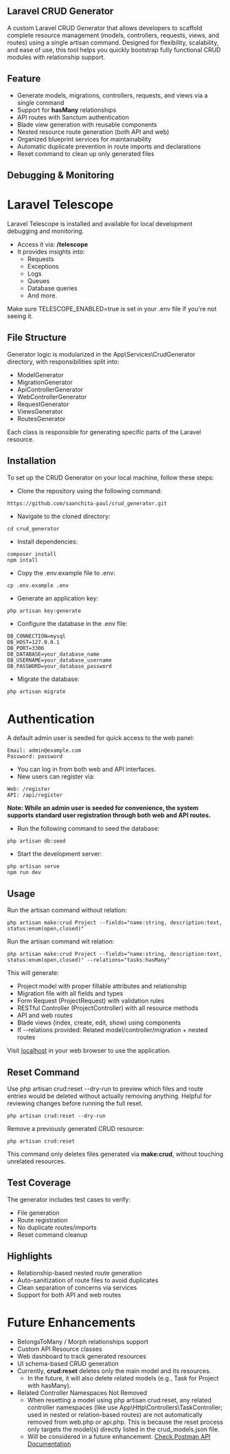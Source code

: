 ## Laravel CRUD Generator
A custom Laravel CRUD Generator that allows developers to scaffold complete resource management (models, controllers, requests, views, and routes) using a single artisan command. Designed for flexibility, scalability, and ease of use, this tool helps you quickly bootstrap fully functional CRUD modules with relationship support.


## Feature

- Generate models, migrations, controllers, requests, and views via a single command
- Support for **hasMany** relationships
- API routes with Sanctum authentication
- Blade view generation with reusable components
- Nested resource route generation (both API and web)
- Organized blueprint services for maintainability
- Automatic duplicate prevention in route imports and declarations
- Reset command to clean up only generated files

## Debugging & Monitoring
# Laravel Telescope
Laravel Telescope is installed and available for local development debugging and monitoring.

- Access it via: **/telescope**
- It provides insights into:
  - Requests
  - Exceptions
  - Logs
  - Queues
  - Database queries
  - And more.

Make sure TELESCOPE_ENABLED=true is set in your .env file if you're not seeing it.


## File Structure

Generator logic is modularized in the App\Services\CrudGenerator directory, with responsibilities split into:

- ModelGenerator
- MigrationGenerator
- ApiControllerGenerator
- WebControllerGenerator
- RequestGenerator
- ViewsGenerator
- RoutesGenerator

Each class is responsible for generating specific parts of the Laravel resource.



## Installation

To set up the CRUD Generator on your local machine, follow these steps:

- Clone the repository using the following command:

```
https://github.com/saanchita-paul/crud_generator.git
```

- Navigate to the cloned directory:

```
cd crud_generator
```
- Install dependencies:

```
composer install
npm intall
```

- Copy the .env.example file to .env:

```
cp .env.example .env
```
- Generate an application key:

```
php artisan key:generate
```

- Configure the database in the .env file:

```
DB_CONNECTION=mysql
DB_HOST=127.0.0.1
DB_PORT=3306
DB_DATABASE=your_database_name
DB_USERNAME=your_database_username
DB_PASSWORD=your_database_password
```
- Migrate the database:

```markdown
php artisan migrate
```
# Authentication
A default admin user is seeded for quick access to the web panel:
```
Email: admin@example.com
Password: password
```
- You can log in from both web and API interfaces.
- New users can register via:
```
Web: /register
API: /api/register
```

**Note: While an admin user is seeded for convenience, the system supports standard user registration through both web and API routes.**

- Run the following command to seed the database:

```
php artisan db:seed
```

- Start the development server:

```
php artisan serve
npm run dev
```

## Usage
Run the artisan command without relation:
```
php artisan make:crud Project --fields="name:string, description:text, status:enum(open,closed)"
```
Run the artisan command wit relation:
```
php artisan make:crud Project --fields="name:string, description:text, status:enum(open,closed)" --relations="tasks:hasMany"
```

This will generate:

- Project model with proper fillable attributes and relationship
- Migration file with all fields and types
- Form Request (ProjectRequest) with validation rules
- RESTful Controller (ProjectController) with all resource methods
- API and web routes
- Blade views (index, create, edit, show) using components
- If --relations provided: Related model/controller/migration + nested routes


Visit [localhost](http://localhost:8000) in your web browser to use the application.


## Reset Command

Use php artisan crud:reset --dry-run to preview which files and route entries would be deleted without actually removing anything.
Helpful for reviewing changes before running the full reset.
```
php artisan crud:reset --dry-run
```
Remove a previously generated CRUD resource:
```
php artisan crud:reset
```
This command only deletes files generated via **make:crud**, without touching unrelated resources.


##  Test Coverage
The generator includes test cases to verify:

- File generation
- Route registration
- No duplicate routes/imports
- Reset command cleanup


## Highlights
- Relationship-based nested route generation
- Auto-sanitization of route files to avoid duplicates
- Clean separation of concerns via services
- Support for both API and web routes


# Future Enhancements
- BelongsToMany / Morph relationships support
- Custom API Resource classes
- Web dashboard to track generated resources
- UI schema-based CRUD generation
- Currently, **crud:reset** deletes only the main model and its resources.
  - In the future, it will also delete related models (e.g., Task for Project with hasMany).
- Related Controller Namespaces Not Removed
    - When resetting a model using php artisan crud:reset, any related controller namespaces (like use App\Http\Controllers\TaskController; used in nested or relation-based routes) are not automatically removed from web.php or api.php.
      This is because the reset process only targets the model(s) directly listed in the crud_models.json file.
    - Will be considered in a future enhancement.
[Check Postman API Documentation](https://documenter.getpostman.com/view/15919922/2sB2cUCP3W)
